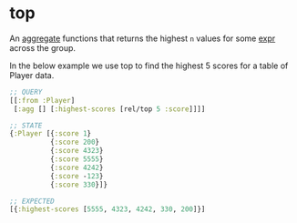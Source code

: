 # top

An [aggregate](aggregates.md) functions that returns the highest `n` values for some [expr](expr.md) across the group.

In the below example we use top to find the highest 5 scores for a table of Player data.

```clojure 
;; QUERY
[[:from :Player]
 [:agg [] [:highest-scores [rel/top 5 :score]]]]

;; STATE
{:Player [{:score 1}
          {:score 200}
          {:score 4323}
          {:score 5555}
          {:score 4242}
          {:score -123}
          {:score 330}]}

;; EXPECTED
[{:highest-scores [5555, 4323, 4242, 330, 200]}]
```